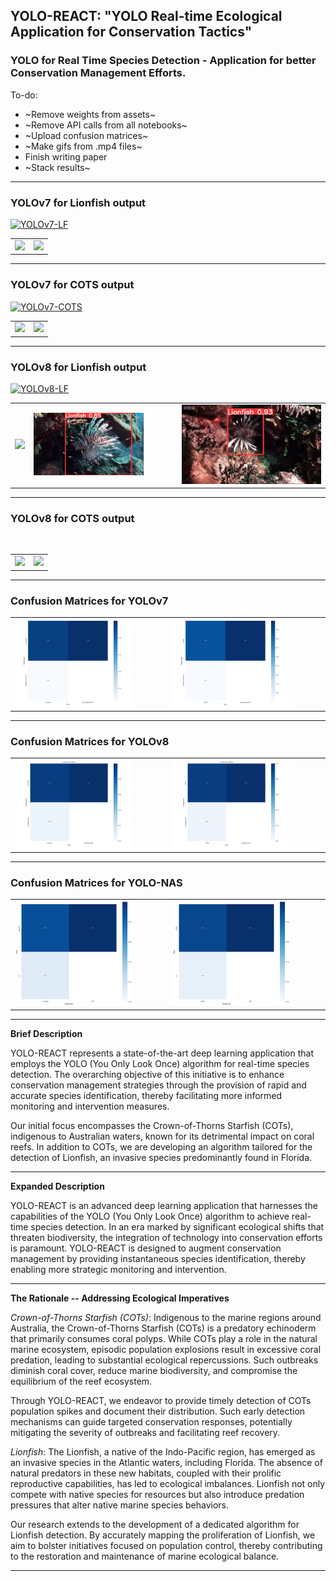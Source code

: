 ## YOLO-REACT: "YOLO Real-time Ecological Application for Conservation Tactics"

### YOLO for Real Time Species Detection - Application for better Conservation Management Efforts.


To-do:
- ~Remove weights from assets~
- ~Remove API calls from all notebooks~
- ~Upload confusion matrices~
- ~Make gifs from .mp4 files~
- Finish writing paper
- ~Stack results~
---

### YOLOv7 for Lionfish output

<a href="https://colab.research.google.com/github/kluless13/paper/blob/main/yolov7_LF.ipynb"><img src="https://colab.research.google.com/assets/colab-badge.svg" alt="YOLOv7-LF"></a>

<div align="center">
    <table>
        <tr>
            <td><img src="https://github.com/kluless13/paper/blob/main/Assets/LF7-1.gif" width="79%"/></td>
            <td><img src="https://github.com/kluless13/paper/blob/main/Assets/LF7-2.gif" width="79%"/></td>
        </tr>
    </table>
</div>

---

### YOLOv7 for COTS output

<a href="https://colab.research.google.com/github/kluless13/paper/blob/main/yolov7_COTS.ipynb"><img src="https://colab.research.google.com/assets/colab-badge.svg" alt="YOLOv7-COTS"></a>

<table align = "center">
    <tr>
        <td><img src="https://github.com/kluless13/paper/blob/main/Assets/cots7-1.gif" width="79%"class = "center"/></td>
        <td><img src="https://github.com/kluless13/paper/blob/main/Assets/cots7-2.gif" width="79%"class = "center"/></td>
    </tr>
</table>

---

### YOLOv8 for Lionfish output

<a href="https://colab.research.google.com/github/kluless13/paper/blob/main/yolov8_LF.ipynb"><img src="https://colab.research.google.com/assets/colab-badge.svg" alt="YOLOv8-LF"></a>

<table align = "center">
    <tr>
        <td><img src="https://github.com/kluless13/paper/blob/main/Assets/LF-gif.gif" width="79%"class = "center"/></td>
        <td><img src="https://github.com/kluless13/paper/blob/main/Assets/LF-gif2.gif" width="79%"class = "center"/></td>
        <td><img src="https://github.com/kluless13/paper/blob/main/Assets/LF-gif3.gif"class = "center"/></td>
    </tr>
</table>

---

### YOLOv8 for COTS output

<a href="https://colab.research.google.com/github/kluless13/paper/blob/main/yolov8_COTS.ipynb"><img src="https://colab.research.google.com/assets/colab-badge.svg" alt=""></a>

<table align = "center">
    <tr>
        <td><img src="https://github.com/kluless13/paper/blob/main/Assets/cotsclip1.gif" width="79%"class = "center"/></td>
        <td><img src="https://github.com/kluless13/paper/blob/main/Assets/cotsclip2.gif" width="79%"class = "center"/></td>
    </tr>
</table>

---

### Confusion Matrices for YOLOv7

<table align = "center">
    <tr>
        <td><img src="https://github.com/kluless13/paper/blob/main/Assets/yolov7_LF_cm.png" width="79%"class = "center"/></td>
        <td><img src="https://github.com/kluless13/paper/blob/main/Assets/yolov7_COTS_cm.png" width="79%"class = "center"/></td>
    </tr>
</table>

---

### Confusion Matrices for YOLOv8

<table align = "center">
    <tr>
        <td><img src="https://github.com/kluless13/paper/blob/main/Assets/yolov8_LF_cm.png" width="79%"class = "center"/></td>
        <td><img src="https://github.com/kluless13/paper/blob/main/Assets/yolov8_COTS_cm.png" width="79%"class = "center"/></td>
    </tr>
</table>

---

### Confusion Matrices for YOLO-NAS

<table align = "center">
    <tr>
        <td><img src="https://github.com/kluless13/paper/blob/main/Assets/yolo_nas_LF_cm.png" width="79%"class = "center"/></td>
        <td><img src="https://github.com/kluless13/paper/blob/main/Assets/yolo_nas_COTS_cm.png" width="79%"class = "center"/></td>
    </tr>
</table>

---

**Brief Description**

YOLO-REACT represents a state-of-the-art deep learning application that employs the YOLO (You Only Look Once) algorithm for real-time species detection. The overarching objective of this initiative is to enhance conservation management strategies through the provision of rapid and accurate species identification, thereby facilitating more informed monitoring and intervention measures.

Our initial focus encompasses the Crown-of-Thorns Starfish (COTs), indigenous to Australian waters, known for its detrimental impact on coral reefs. In addition to COTs, we are developing an algorithm tailored for the detection of Lionfish, an invasive species predominantly found in Florida.

---

**Expanded Description**

YOLO-REACT is an advanced deep learning application that harnesses the capabilities of the YOLO (You Only Look Once) algorithm to achieve real-time species detection. In an era marked by significant ecological shifts that threaten biodiversity, the integration of technology into conservation efforts is paramount. YOLO-REACT is designed to augment conservation management by providing instantaneous species identification, thereby enabling more strategic monitoring and intervention.

---

**The Rationale -- Addressing Ecological Imperatives**

*Crown-of-Thorns Starfish (COTs)*: Indigenous to the marine regions around Australia, the Crown-of-Thorns Starfish (COTs) is a predatory echinoderm that primarily consumes coral polyps. While COTs play a role in the natural marine ecosystem, episodic population explosions result in excessive coral predation, leading to substantial ecological repercussions. Such outbreaks diminish coral cover, reduce marine biodiversity, and compromise the equilibrium of the reef ecosystem.

Through YOLO-REACT, we endeavor to provide timely detection of COTs population spikes and document their distribution. Such early detection mechanisms can guide targeted conservation responses, potentially mitigating the severity of outbreaks and facilitating reef recovery.

*Lionfish*: The Lionfish, a native of the Indo-Pacific region, has emerged as an invasive species in the Atlantic waters, including Florida. The absence of natural predators in these new habitats, coupled with their prolific reproductive capabilities, has led to ecological imbalances. Lionfish not only compete with native species for resources but also introduce predation pressures that alter native marine species behaviors.

Our research extends to the development of a dedicated algorithm for Lionfish detection. By accurately mapping the proliferation of Lionfish, we aim to bolster initiatives focused on population control, thereby contributing to the restoration and maintenance of marine ecological balance.

---


